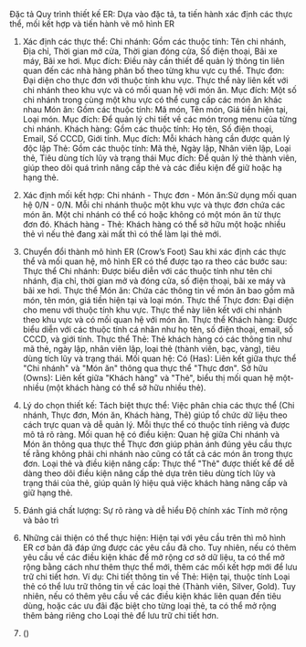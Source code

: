 Đặc tả
Quy trình thiết kế ER:
Dựa vào đặc tả, ta tiến hành xác định các thực thể, mối kết hợp và tiến hành vẽ mô hình ER
1. Xác định các thực thể:
Chi nhánh:
Gồm các thuộc tính: Tên chi nhánh, Địa chỉ, Thời gian mở cửa, Thời gian đóng cửa, Số điện thoại, Bãi xe máy, Bãi xe hơi.
Mục đích: Điều này cần thiết để quản lý thông tin liên quan đến các nhà hàng phân bố theo từng khu vực cụ thể.
Thực đơn: 
Đại diện cho thực đơn với thuộc tính khu vực. Thực thể này liên kết với chi nhánh theo khu vực và có mối quan hệ với món ăn.
Mục đích: Một số chi nhánh trong cùng một khu vực có thể cung cấp các món ăn khác nhau
Món ăn: 
Gồm các thuộc tính: Mã món, Tên món, Giá tiền hiện tại, Loại món.
Mục đích: Để quản lý chi tiết về các món trong menu của từng chi nhánh.
Khách hàng: 
Gồm các thuộc tính: Họ tên, Số điện thoại, Email, Số CCCD, Giới tính.
Mục đích: Mỗi khách hàng cần được quản lý độc lập
Thẻ:
Gồm các thuộc tính: Mã thẻ, Ngày lập, Nhân viên lập, Loại thẻ, Tiêu dùng tích lũy và trạng thái
Mục đích: Để quản lý thẻ thành viên, giúp theo dõi quá trình nâng cấp thẻ và các điều kiện để giữ hoặc hạ hạng thẻ.
2. Xác định mối kết hợp:
Chi nhánh - Thực đơn - Món ăn:Sử dụng mối quan hệ 0/N - 0/N. Mỗi chi nhánh thuộc một khu vực và thực đơn chứa các món ăn. Một chi nhánh có thể có hoặc không có một món ăn từ thực đơn đó.
Khách hàng - Thẻ: Khách hàng có thể sở hữu một hoặc nhiều thẻ vì nếu thẻ đang xài mất thì có thể làm lại thẻ mới.
3. Chuyển đổi thành mô hình ER (Crow’s Foot)
Sau khi xác định các thực thể và mối quan hệ, mô hình ER có thể được tạo ra theo các bước sau:
Thực thể Chi nhánh: Được biểu diễn với các thuộc tính như tên chi nhánh, địa chỉ, thời gian mở và đóng cửa, số điện thoại, bãi xe máy và bãi xe hơi.
Thực thể Món ăn: Chứa các thông tin về món ăn bao gồm mã món, tên món, giá tiền hiện tại và loại món.
Thực thể Thực đơn: Đại diện cho menu với thuộc tính khu vực. Thực thể này liên kết với chi nhánh theo khu vực và có mối quan hệ với món ăn.
Thực thể Khách hàng: Được biểu diễn với các thuộc tính cá nhân như họ tên, số điện thoại, email, số CCCD, và giới tính.
Thực thể Thẻ: Thẻ khách hàng có các thông tin như mã thẻ, ngày lập, nhân viên lập, loại thẻ (thành viên, bạc, vàng), tiêu dùng tích lũy và trạng thái.
Mối quan hệ:
Có (Has): Liên kết giữa thực thể "Chi nhánh" và "Món ăn" thông qua thực thể "Thực đơn".
Sở hữu (Owns): Liên kết giữa "Khách hàng" và "Thẻ", biểu thị mối quan hệ một-nhiều (một khách hàng có thể sở hữu nhiều thẻ).
4. Lý do chọn thiết kế:
Tách biệt thực thể: Việc phân chia các thực thể (Chi nhánh, Thực đơn, Món ăn, Khách hàng, Thẻ) giúp tổ chức dữ liệu theo cách trực quan và dễ quản lý. Mỗi thực thể có thuộc tính riêng và được mô tả rõ ràng.
Mối quan hệ có điều kiện: Quan hệ giữa Chi nhánh và Món ăn thông qua thực thể Thực đơn giúp phản ánh đúng yêu cầu thực tế rằng không phải chi nhánh nào cũng có tất cả các món ăn trong thực đơn.
Loại thẻ và điều kiện nâng cấp: Thực thể "Thẻ" được thiết kế để dễ dàng theo dõi điều kiện nâng cấp thẻ dựa trên tiêu dùng tích lũy và trạng thái của thẻ, giúp quản lý hiệu quả việc khách hàng nâng cấp và giữ hạng thẻ.

5. Đánh giá chất lượng:
Sự rõ ràng và dễ hiểu
Độ chính xác
Tính mở rộng và bảo trì
6. Những cải thiện có thể thực hiện:
Hiện tại với yêu cầu trên thì mô hình ER cơ bản đã đáp ứng được các yêu cầu đã cho. Tuy nhiên, nếu có thêm yêu cầu về các điều kiện khác để mở rộng cơ sở dữ liệu, ta có thể mở rộng bằng cách như thêm thực thể mới, thêm các mối kết hợp mới để lưu trữ chi tiết hơn. Ví dụ:
Chi tiết thông tin về Thẻ: Hiện tại, thuộc tính Loại thẻ có thể lưu trữ thông tin về các loại thẻ (Thành viên, Silver, Gold). Tuy nhiên, nếu có thêm yêu cầu về các điều kiện khác liên quan đến tiêu dùng, hoặc các ưu đãi đặc biệt cho từng loại thẻ, ta có thể mở rộng thêm bảng riêng cho Loại thẻ để lưu trữ chi tiết hơn.
7. ()